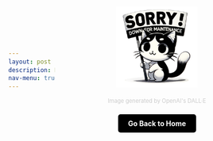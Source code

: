 ```yaml
---
layout: post 
description: Down for Maintenance
nav-menu: true
---
```


<head>
    <meta charset="UTF-8">
    <meta name="viewport" content="width=device-width, initial-scale=1.0">
    <title>Maintenance Page</title>
    <style>
        body, html {
            height: 100%;
            margin: 0;
            padding: 0;
            display: flex;
            justify-content: center;
            align-items: center;
        }
        .content-container {
            display: flex;
            flex-direction: column;
            align-items: center;
        }
        img.maintenance-image {
            width: 40%; /* You can adjust the width as needed */
            height: auto;
        }
        .citation {
            margin-top: 20px;
            font-size: 0.8em;
            color: #CCC; /* Light color for contrast */
            text-align: center;
        }
        .home-button {
            margin-top: 20px;
            padding: 10px 20px;
            font-size: 1em;
            font-weight: bold; /* Make the button text bold */
            color: #FFFFFF; /* Text color */
            background-color: #000000; /* Button color - black */
            border: none;
            border-radius: 5px;
            cursor: pointer;
            text-decoration: none; /* Removes underline from anchor tag */
            transition: color 0.3s ease; /* Smooth transition for hover effect */
        }
        .home-button:hover {
            color: #7DF9FF; /* Electric blue text color on hover */
        }
    </style>
</head>
<body>
    <div class="content-container">
        <img src="images/DFM.png" alt="Down for Maintenance" class="maintenance-image">
        <div class="citation">
            Image generated by OpenAI's DALL·E
        </div>
        <a href="https://kesondrakey.github.io//" class="home-button">Go Back to Home</a>
    </div>
</body>

